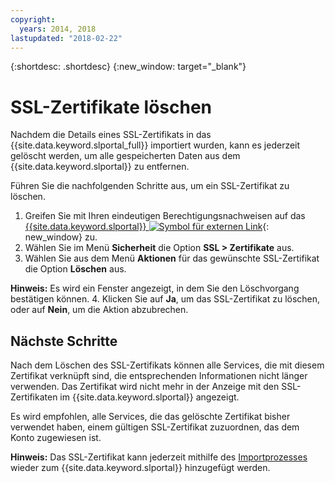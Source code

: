 ```yaml
---
copyright:
  years: 2014, 2018
lastupdated: "2018-02-22"
---
```


{:shortdesc: .shortdesc}
{:new_window: target="_blank"}

# SSL-Zertifikate löschen

Nachdem die Details eines SSL-Zertifikats in das {{site.data.keyword.slportal_full}} importiert wurden, kann es jederzeit gelöscht werden, um alle gespeicherten Daten aus dem {{site.data.keyword.slportal}} zu entfernen.

Führen Sie die nachfolgenden Schritte aus, um ein SSL-Zertifikat zu löschen.

1. Greifen Sie mit Ihren eindeutigen Berechtigungsnachweisen auf das [{{site.data.keyword.slportal}} ![Symbol für externen Link](../../icons/launch-glyph.svg "Symbol für externen Link")](https://control.softlayer.com/){: new_window} zu.
2. Wählen Sie im Menü **Sicherheit** die Option **SSL > Zertifikate** aus.
3. Wählen Sie aus dem Menü **Aktionen** für das gewünschte SSL-Zertifikat die Option **Löschen** aus.

  **Hinweis:** Es wird ein Fenster angezeigt, in dem Sie den Löschvorgang bestätigen können.
4. Klicken Sie auf **Ja**, um das SSL-Zertifikat zu löschen, oder auf **Nein**, um die Aktion abzubrechen.

## Nächste Schritte

Nach dem Löschen des SSL-Zertifikats können alle Services, die mit diesem Zertifikat verknüpft sind, die entsprechenden Informationen nicht länger verwenden. Das Zertifikat wird nicht mehr in der Anzeige mit den SSL-Zertifikaten im {{site.data.keyword.slportal}} angezeigt.

Es wird empfohlen, alle Services, die das gelöschte Zertifikat bisher verwendet haben, einem gültigen SSL-Zertifikat zuzuordnen, das dem Konto zugewiesen ist.

**Hinweis:** Das SSL-Zertifikat kann jederzeit mithilfe des [Importprozesses](import-ssl-certificate.html) wieder zum {{site.data.keyword.slportal}} hinzugefügt werden.
